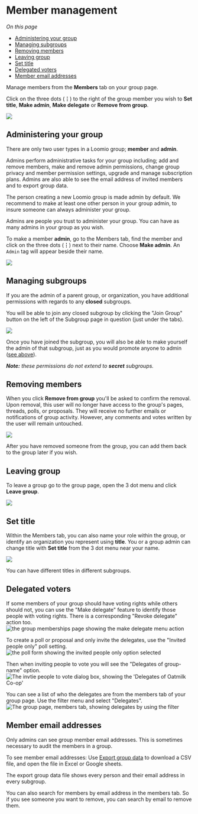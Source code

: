 # Member management

*On this page*
- [Administering your group](#administering-your-group)
- [Managing subgroups](#managing-subgroups)
- [Removing members](#removing-members)
- [Leaving group](#leaving-group)
- [Set title](#set-title)
- [Delegated voters](#delegated-voters)
- [Member email addresses](#member-email-addresses)

Manage members from the **Members** tab on your group page.

Click on the three dots (**⋮**) to the right of the group member you wish to **Set title**, **Make admin**, **Make delegate** or **Remove from group**.

![](member_management.png)

## Administering your group
There are only two user types in a Loomio group; **member** and **admin**.

Admins perform administrative tasks for your group including; add and remove members, make and remove admin permissions, change group privacy and member permission settings, upgrade and manage subscription plans. Admins are also able to see the email address of invited members and to export group data.

The person creating a new Loomio group is made admin by default. We recommend to make at least one other person in your group admin, to insure someone can always administer your group.

Admins are people you trust to administer your group. You can have as many admins in your group as you wish.

To make a member **admin**, go to the Members tab, find the member and click on the three dots (**⋮**) next to their name. Choose **Make admin**. An `Admin` tag will appear beside their name.

![](member_make_admin.png)

## Managing subgroups
If you are the admin of a parent group, or organization, you have additional permissions with regards to any __closed__ subgroups.

You will be able to join any closed subgroup by clicking the "Join Group" button on the left of the Subgroup page in question (just under the tabs).

![](member_join_subgroup.png)

Once you have joined the subgroup, you will also be able to make yourself the admin of that subgroup, just as you would promote anyone to admin ([see above](#admin)).

***Note:*** *these permissions do not extend to* ***secret*** *subgroups.*

## Removing members
When you click **Remove from group** you'll be asked to confirm the removal. Upon removal, this user will no longer have access to the group's pages, threads, polls, or proposals. They will receive no further emails or notifications of group activity. However, any comments and votes written by the user will remain untouched.

![](member_remove.png)

After you have removed someone from the group, you can add them back to the group later if you wish.

## Leaving group
To leave a group go to the group page, open the 3 dot menu and click **Leave group**.

![](leave_group.png)

## Set title
Within the Members tab, you can also name your role within the group, or identify an organization you represent using **title**. You or a group admin can change title with **Set title** from the 3 dot menu near your name.

![](member_set_title.png)

You can have different titles in different subgroups.

## Delegated voters

If some members of your group should have voting rights while others should not, you can use the "Make delegate" feature to identify those people with voting rights. There is a corresponding "Revoke delegate" action too.
![the group memberships page showing the make delegate menu action](make_delegate.png)

To create a poll or proposal and only invite the delegates, use the "Invited people only" poll setting.
![the poll form showing the invited people only option selected](invited_people_only.png)

Then when inviting people to vote you will see the "Delegates of group-name" option.
![The invtie people to vote dialog box, showing the 'Delegates of Oatmilk Co-op'](delegates_of_groupname.png)

You can see a list of who the delegates are from the members tab of your group page. Use the filter menu and select "Delegates".
![The group page, members tab, showing delegates by using the filter](list_delegates.png)


## Member email addresses

Only admins can see group member email addresses.  This is sometimes necessary to audit the members in a group.

To see member email addresses: Use [Export group data](https://help.loomio.com/en/user_manual/groups/data_export/index.html) to download a CSV file, and open the file in Excel or Google sheets.

The export group data file shows every person and their email address in every subgroup.

You can also search for members by email address in the members tab. So if you see someone you want to remove, you can search by email to remove them.
